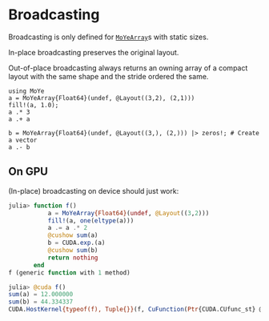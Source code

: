 # Broadcasting

Broadcasting is only defined for [`MoYeArray`](@ref)s with static sizes. 

In-place broadcasting preserves the original layout.

Out-of-place broadcasting always returns an owning array of a compact layout with
the same shape and the stride ordered the same.

```@repl bc
using MoYe
a = MoYeArray{Float64}(undef, @Layout((3,2), (2,1)))
fill!(a, 1.0); 
a .* 3
a .+ a
```

```@repl bc
b = MoYeArray{Float64}(undef, @Layout((3,), (2,))) |> zeros!; # Create a vector
a .- b 
```
## On GPU
(In-place) broadcasting on device should just work:

```julia
julia> function f()
           a = MoYeArray{Float64}(undef, @Layout((3,2)))
           fill!(a, one(eltype(a)))
           a .= a .* 2
           @cushow sum(a)
           b = CUDA.exp.(a)
           @cushow sum(b)
           return nothing
       end
f (generic function with 1 method)

julia> @cuda f()
sum(a) = 12.000000
sum(b) = 44.334337
CUDA.HostKernel{typeof(f), Tuple{}}(f, CuFunction(Ptr{CUDA.CUfunc_st} @0x0000026e00ca1af0, CuModule(Ptr{CUDA.CUmod_st} @0x0000026e15cfc900, CuContext(0x0000026da1fff8b0, instance e5a1871b578f5adb))), CUDA.KernelState(Ptr{Nothing} @0x0000000204e00000))
```
